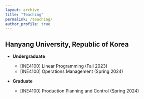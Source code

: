 ```yaml
---
layout: archive
title: "Teaching"
permalink: /teaching/
author_profile: true
---
```


## Hanyang University, Republic of Korea
  - **Undergraduate**
    - [INE4100] Linear Programming (Fall 2023)
    - [INE4100] Operations Management (Spring 2024)

- **Graduate**
   - [INE4100] Production Planning and Control (Spring 2024)
